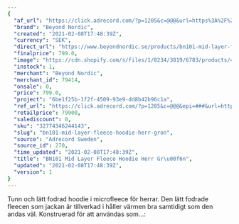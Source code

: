 ```yaml
---
{
  "af_url": "https://click.adrecord.com/?p=1205&c=@@@&url=https%3A%2F%2Fwww.beyondnordic.se%2Fproducts%2Fbn101-mid-layer-fleece-hoodie-herr-gron",
  "brand": "Beyond Nordic",
  "created": "2021-02-08T17:48:39Z",
  "currency": "SEK",
  "direct_url": "https://www.beyondnordic.se/products/bn101-mid-layer-fleece-hoodie-herr-gron",
  "finalprice": 799.0,
  "image": "https://cdn.shopify.com/s/files/1/0234/3819/6783/products/4f084184ca14930a80d607b67d96dbb9a2a0de1a_2048x2048.jpg",
  "instock": 1,
  "merchant": "Beyond Nordic",
  "merchant_id": 79414,
  "onsale": 0,
  "price": 799.0,
  "project": "6be1f25b-1f2f-4509-93e9-dd8b42b96c1a",
  "ref_url": "https://click.adrecord.com/?p=1205&c=@@@&epi=###&url=https%3A%2F%2Fwww.beyondnordic.se%2Fproducts%2Fbn101-mid-layer-fleece-hoodie-herr-gron",
  "retailprice": 79900,
  "salediscount": 0,
  "sku": "32774346244143",
  "slug": "bn101-mid-layer-fleece-hoodie-herr-gron",
  "source": "Adrecord Sweden",
  "source_id": 270,
  "time_updated": "2021-02-08T17:48:39Z",
  "title": "BN101 Mid Layer Fleece Hoodie Herr Gr\u00f6n",
  "updated": "2021-02-08T17:48:39Z",
  "version": 1
}
---
```


Tunn och lätt fodrad hoodie i microfleece för herrar. Den lätt fodrade fleecen som jackan är tillverkad i håller värmen bra samtidigt som den andas väl. Konstruerad för att användas som…:
